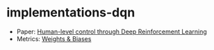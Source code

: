 # implementations-dqn

- Paper: [Human-level control through Deep Reinforcement Learning](https://github.com/seungjaeryanlee/implementations/blob/master/papers/dqn.pdf)
- Metrics: [Weights & Biases](https://app.wandb.ai/seungjaeryanlee/implementations-dqn/reports?view=seungjaeryanlee%2FSummary)
